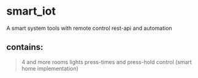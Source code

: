 # smart_iot
A smart system tools with remote control rest-api and automation
## contains:
> 4 and more rooms lights press-times and press-hold control (smart home implementation)
